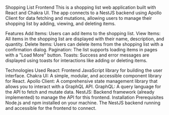 Shopping List Frontend
This is a shopping list web application built with React and Chakra UI. The app connects to a NestJS backend using Apollo Client for data fetching and mutations, allowing users to manage their shopping list by adding, viewing, and deleting items.

Features
Add Items: Users can add items to the shopping list.
View Items: All items in the shopping list are displayed with their name, description, and quantity.
Delete Items: Users can delete items from the shopping list with a confirmation dialog.
Pagination: The list supports loading items in pages with a "Load More" button.
Toasts: Success and error messages are displayed using toasts for interactions like adding or deleting items.

Technologies Used
React: Frontend JavaScript library for building the user interface.
Chakra UI: A simple, modular, and accessible component library for React.
Apollo Client: A comprehensive state management library that allows you to interact with a GraphQL API.
GraphQL: A query language for the API to fetch and mutate data.
NestJS: Backend framework (already implemented) to manage the API for this frontend.
Installation
Prerequisites
Node.js and npm installed on your machine.
The NestJS backend running and accessible for the frontend to connect.

